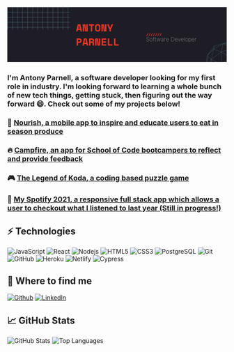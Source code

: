 <img src="https://github.com/ajp64/ajp64/blob/main/img/GitHubBanner.png" alt="Image showing Antony Parnell Banner">

### I'm Antony Parnell, a software developer looking for my first role in industry. I'm looking forward to learning a whole bunch of new tech things, getting stuck, then figuring out the way forward 😄.  Check out some of my projects below!

### 🥬 [Nourish, a mobile app to inspire and educate users to eat in season produce](https://github.com/SchoolOfCode/final-project-repo-restful-journey)

### 🔥 [Campfire, an app for School of Code bootcampers to reflect and provide feedback](https://github.com/SchoolOfCode/national-project-week-repo-2-juan-dan-ben-antony)

### 🎮 [The Legend of Koda, a coding based puzzle game](https://github.com/ajp64/gametest)

### 🎵 [My Spotify 2021, a responsive full stack app which allows a user to checkout what I listened to last year (Still in progress!)](https://my-spotify-2021.herokuapp.com/)

## ⚡ Technologies

![JavaScript](https://img.shields.io/badge/-JavaScript-black?style=flat-square&logo=javascript)
![React](https://img.shields.io/badge/-React-blue?style=flat-square&logo=react)
![Nodejs](https://img.shields.io/badge/-Nodejs-black?style=flat-square&logo=Node.js)
![HTML5](https://img.shields.io/badge/-HTML5-E34F26?style=flat-square&logo=html5&logoColor=white)
![CSS3](https://img.shields.io/badge/-CSS3-1572B6?style=flat-square&logo=css3)
![PostgreSQL](https://img.shields.io/badge/-PostgreSQL-white?style=flat-square&logo=postgresql)
![Git](https://img.shields.io/badge/-Git-black?style=flat-square&logo=git)
![GitHub](https://img.shields.io/badge/-GitHub-181717?style=flat-square&logo=github)
![Heroku](https://img.shields.io/badge/-Heroku-purple?style=flat-square&logo=heroku)
![Netlify](https://img.shields.io/badge/-Netlify-white?style=flat-square&logo=netlify)
![Cypress](https://img.shields.io/badge/-Cypress-darkblue?style=flat-square&logo=cypress)

## 👀 Where to find me
[![Github](https://img.shields.io/badge/-Github-181717?style=for-the-badge&logo=Github&logoColor=white)](https://github.com/ajp64)
[![LinkedIn](https://img.shields.io/badge/-LinkedIn-0077B5?style=for-the-badge&logo=LinkedIn&logoColor=white)](https://www.linkedin.com/in/https://www.linkedin.com/in/antony-parnell/)

## 📈 GitHub Stats
![GitHub Stats](https://github-readme-stats.vercel.app/api?username=ajp64&show_icons=true&theme=radical)
![Top Languages](https://github-readme-stats.vercel.app/api/top-langs/?username=ajp64&hide=TeX&layout=compact)


<!--
**ajp64/ajp64** is a ✨ _special_ ✨ repository because its `README.md` (this file) appears on your GitHub profile.

Here are some ideas to get you started:

- 🔭 I’m currently working on ...
- 🌱 I’m currently learning ...
- 👯 I’m looking to collaborate on ...
- 🤔 I’m looking for help with ...
- 💬 Ask me about ...
- 📫 How to reach me: ...
- 😄 Pronouns: ...
- ⚡ Fun fact: ...
-->
